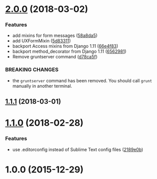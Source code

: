 <a name="2.0.0"></a>
# [2.0.0](https://gitlab.com/unplugstudio/mezzy/compare/v1.1.1...v2.0.0) (2018-03-02)


### Features

* add mixins for form messages ([58a8da5](https://gitlab.com/unplugstudio/mezzy/commit/58a8da5))
* add UXFormMixin ([5d83311](https://gitlab.com/unplugstudio/mezzy/commit/5d83311))
* backport Access mixins from Django 1.11 ([66e4f83](https://gitlab.com/unplugstudio/mezzy/commit/66e4f83))
* backport method_decorator from Django 1.11 ([6562981](https://gitlab.com/unplugstudio/mezzy/commit/6562981))
* Remove gruntserver command ([d78ca5f](https://gitlab.com/unplugstudio/mezzy/commit/d78ca5f))


### BREAKING CHANGES

* the `gruntserver` command has been removed. You should call `grunt` manually in another terminal.



<a name="1.1.1"></a>
## [1.1.1](https://gitlab.com/unplugstudio/mezzy/compare/v1.1.0...v1.1.1) (2018-03-01)



<a name="1.1.0"></a>
# [1.1.0](https://gitlab.com/unplugstudio/mezzy/compare/v1.0.0...v1.1.0) (2018-02-28)


### Features

* use .editorconfig instead of Sublime Text config files ([2189e0b](https://gitlab.com/unplugstudio/mezzy/commit/2189e0b))



<a name="1.0.0"></a>
# 1.0.0 (2015-12-29)



